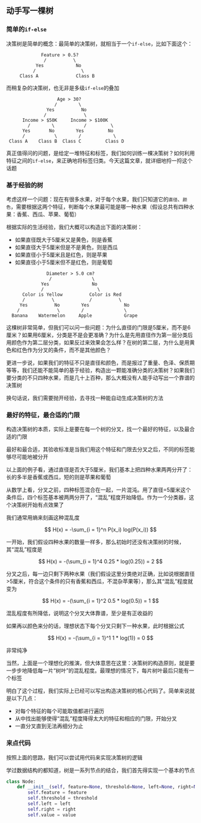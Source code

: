 ## 动手写一棵树

### 简单的`if-else`

决策树是简单的概念：最简单的决策树，就相当于一个`if-else`，比如下面这个：

                 Feature > 0.5?
                  /          \
               Yes            No
              /                 \
         Class A              Class B


而稍复杂的决策树，也无非是多级`if-else`的叠加
                
                
                       Age > 30?
                      /        \
                   Yes          No
                  /              \
          Income > $50K     Income > $100K
            /        \           /         \
          Yes       No        Yes         No
          /           \        /            \
     Class A    Class B  Class C         Class D
     
真正值得问的问题，是给定一堆特征和标签，我们如何训练一棵决策树？如何利用特征之间的`if-else`，来正确地将标签归类。今天这篇文章，就详细地捋一捋这个话题

### 基于经验的树

考虑这样一个问题：现在有很多水果，对于每个水果，我们只知道它的`直径`、`颜色`，需要根据这两个特征，判断每个水果最可能是哪一种水果（假设总共有四种水果：香蕉、西瓜、苹果、葡萄）

根据实际的生活经验，我们大概可以构造出下面的决策树：

 - 如果直径既大于5厘米又是黄色，则是香蕉
 - 如果直径大于5厘米但是不是黄色，则是西瓜
 - 如果直径小于5厘米且是红色，则是苹果
 - 如果直径小于5厘米但不是红色，则是葡萄
```
               Diameter > 5.0 cm?
                /               \
             Yes                No
             /                    \
      Color is Yellow          Color is Red
      /          \             /          \
     Yes          No        Yes             No
    /              \        /               \
  Banana    Watermelon     Apple            Grape
```  
这棵树非常简单，但我们可以问一些问题：为什么直径的门限是5厘米，而不是6厘米？如果用6厘米，分类是不是会更准确？为什么是先用直径作为第一层分类后用颜色作为第二层分类，如果反过来效果会怎么样？在树的第二层，为什么是用黄色和红色作为分叉的条件，而不是其他颜色？

更进一步说，如果我们的特征不只是直径和颜色，而是报过了重量、色泽、保质期等等，我们还能不能简单的基于经验，构造出一颗能准确分类的决策树？如果我们要分类的不只四种水果，而是几十上百种，那么大概没有人能手动写出一个靠谱的决策树

换句话说，我们需要抛开经验，去寻找一种能自动生成决策树的方法

### 最好的特征，最合适的门限

构造决策树的本质，实际上是要在每一个树的分叉，找一个最好的特征，以及最合适的门限

最好和最合适，其验收标准是当我们用这个特征和门限去分叉之后，不同的标签能够尽可能地被分开

以上面的例子看，通过直径是否大于5厘米，我们基本上把四种水果两两分开了：长的多半是香蕉或西瓜，短的则是苹果和葡萄

从数学上看，分叉之前，四种标签混合在一起，一片混沌。用了直径=5厘米这个条件后，四个标签基本被两两分开了，“混乱”程度开始降低。作为一个分类器，这个决策树开始有点效果了

我们通常用熵来刻画这种混乱度

$$ H(x) = -\sum_{i = 1}^n P(x_i) log(P(x_i)) $$

一开始，我们假设四种水果的数量一样多，那么初始时还没有决策树的时候，其“混乱”程度是

$$ H(x) = -(\sum_{i = 1}^4 0.25 * log(0.25)) = 2 $$ 

分叉之后，每一边只剩下两种水果（我们假设这里分类绝对正确，比如说根据直径>5厘米，符合这个条件的只有香蕉和西瓜，不混杂苹果等），那么其“混乱”程度就变为

$$ H(x) = -(\sum_{i = 1}^2 0.5 * log(0.5)) = 1 $$

混乱程度有所降低，说明这个分叉大体靠谱，至少是有正收益的

如果再以颜色来分的话，理想状态下每个分叉只剩下一种水果，此时根据公式

$$ H(x) = -(\sum_{i = 1}^1 1 * log(1)) = 0 $$

非常纯净

当然，上面是一个理想化的推演，但大体意思在这里：决策树的构造原则，就是要一步步地降低每一片“树叶”的混乱程度。最理想的情况下，每片树叶最后只能有一个标签

明白了这个过程，我们实际上已经可以写出构造决策树的核心代码了。简单来说就是以下几点：

- 对每个特征的每个可能取值都进行遍历
- 从中找出能够使得“混乱”程度降得太大的特征和相应的门限，开始分叉
- 一直分叉直到无法再细分为止

### 来点代码

按照上面的思路，我们可以尝试用代码来实现决策树的逻辑

学过数据结构的都知道，树是一系列节点的结合，我们首先得实现一个基本的节点

```python
class Node:
    def __init__(self, feature=None, threshold=None, left=None, right=None, *, value=None):
        self.feature = feature
        self.threshold = threshold
        self.left = left
        self.right = right
        self.value = value
```









